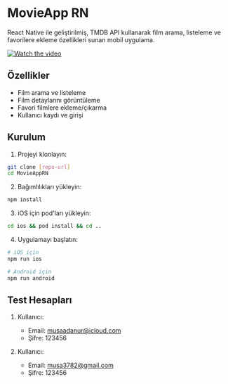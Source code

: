 # MovieApp RN

React Native ile geliştirilmiş, TMDB API kullanarak film arama, listeleme ve favorilere ekleme özellikleri sunan mobil uygulama.

[![Watch the video](https://img.youtube.com/vi/VqtrBfHcd3A/0.jpg)](https://www.youtube.com/watch?v=VqtrBfHcd3A)

## Özellikler

- Film arama ve listeleme
- Film detaylarını görüntüleme
- Favori filmlere ekleme/çıkarma
- Kullanıcı kaydı ve girişi

## Kurulum

1. Projeyi klonlayın:

```bash
git clone [repo-url]
cd MovieAppRN
```

2. Bağımlılıkları yükleyin:

```bash
npm install
```

3. iOS için pod'ları yükleyin:

```bash
cd ios && pod install && cd ..
```

4. Uygulamayı başlatın:

```bash
# iOS için
npm run ios

# Android için
npm run android
```

## Test Hesapları

1. Kullanıcı:

   - Email: musaadanur@icloud.com
   - Şifre: 123456

2. Kullanıcı:
   - Email: musa3782@gmail.com
   - Şifre: 123456
